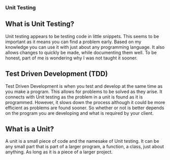 ### Unit Testing

## What is Unit Testing?
Unit testing appears to be testing code in little snippets. This seems to be important as it means you can find a problem early. Based on my knowledge you can use it with just about any programming language. It also allows changes to quickly be made, while documenting them well. To be honest, part of me is wondering why I was not taught it sooner.

## Test Driven Development (TDD)
Test Driven Development is when you test and develop at the same time as you make a program. This allows for problems to be solved as they arise. It connects with Unit testing as the problem in a unit is found as it is programmed. However, it slows down the process although it could be more efficient as problems are found sooner. So whether or not is better depends on the program you are developing and what is required by your client.

## What is a Unit?
A unit is a small piece of code and the namesake of Unit testing. It can be any small part that is part of a larger program, a function, a class, just about anything. As long as it is a piece of a larger project. 
